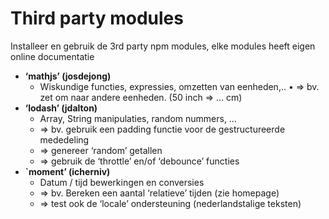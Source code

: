 # Third party modules

Installeer en gebruik de 3rd party npm modules, elke modules heeft eigen online documentatie

* **‘mathjs’ (josdejong)**&#x20;
  * Wiskundige functies, expressies, omzetten van eenheden,.. • => bv. zet om naar andere eenheden. (50 inch => … cm)
* **‘lodash’ (jdalton)**
  * Array, String manipulaties, random nummers, …&#x20;
  * \=> bv. gebruik een padding functie voor de gestructureerde mededeling
  * \=> genereer ‘random’ getallen
  * \=> gebruik de ‘throttle’ en/of ‘debounce’ functies&#x20;
* **\`moment’ (icherniv)**
  * Datum / tijd bewerkingen en conversies
  * \=> bv. Bereken een aantal ‘relatieve’ tijden (zie homepage)
  * \=> test ook de ‘locale’ ondersteuning (nederlandstalige teksten)
